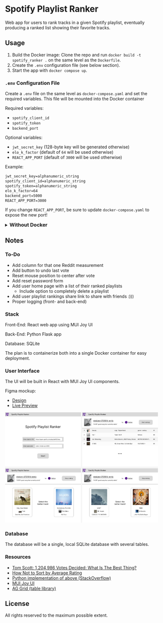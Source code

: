 # Spotify Playlist Ranker

Web app for users to rank tracks in a given Spotify playlist, eventually producing a ranked list showing their favorite
tracks.

## Usage

1. Build the Docker image: Clone the repo and run `docker build -t spotify_ranker .` on the same level as
   the `Dockerfile`.
2. Create the `.env` configuration file (see below section).
3. Start the app with `docker compose up`.

### `.env` Configuration File

Create a `.env` file on the same level as `docker-compose.yaml` and set the required variables. This file will be
mounted into the Docker container

Required variables:

- `spotify_client_id`
- `spotify_token`
- `backend_port`

Optional variables:

- `jwt_secret_key` (128-byte key will be generated otherwise)
- `elo_k_factor` (default of `64` will be used otherwise)
- `REACT_APP_PORT` (default of `3000` will be used otherwise)

Example:

```properties
jwt_secret_key=alphanumeric_string
spotify_client_id=alphanumeric_string
spotify_token=alphanumeric_string
elo_k_factor=64
backend_port=5000
REACT_APP_PORT=3000
```

If you change `REACT_APP_PORT`, be sure to update `docker-compose.yaml` to expose the new port!

<details><summary><h3 style="display:inline">Without Docker</h3></summary>

Maybe you're trying to do development or something. Anyway...

The program has the following structure:

```
SpotifyPlaylistRanker
├─backend/
├─data/
├─frontend/
└─README.md
```

The back-end uses resources in the `data` directory, so they must be on the same level (as they are by the repository
structure).

Install the back-end requirements from `backend/requirements.txt`. **From the `backend` directory** (there are relative
paths from the back-end app's working directory), start the back-end with `python app.py`.

From the `frontend` directory, install the front-end requirements with `npm install`. From the `frontend` directory,
start the front-end with `npm start`.

</details>

## Notes

### To-Do

* Add column for that one Reddit measurement
* Add button to undo last vote
* Reset mouse position to center after vote
* Add reset password form
* Add user home page with a list of their ranked playlists
    * Include option to completely delete a playlist
* Add user playlist rankings share link to share with friends :)))
* Proper logging (front- and back-end)

### Stack

Front-End: React web app using MUI Joy UI

Back-End: Python Flask app

Database: SQLite

The plan is to containerize both into a single Docker container for easy deployment.

### User Interface

The UI will be built in React with MUI Joy UI components.

Figma mockup:

- [Design](https://www.figma.com/file/YcANdKT3sy9axCBssIUqvo/Spotify-Playlist-Ranker?type=design&node-id=0-1&mode=design)
- [Live Preview](https://www.figma.com/proto/YcANdKT3sy9axCBssIUqvo/Spotify-Playlist-Ranker?type=design&node-id=2-2&scaling=min-zoom&page-id=0%3A1&starting-point-node-id=2%3A2)

![UI Mockup](data/ui_mockup.png)

### Database

The database will be a single, local SQLite database with several tables.

### Resources

- [Tom Scott: 1,204,986 Votes Decided: What Is The Best Thing?](https://www.youtube.com/watch?v=ALy6e7GbDRQ)
- [How Not to Sort by Average Rating](https://www.evanmiller.org/how-not-to-sort-by-average-rating.html)
- [Python implementation of above (StackOverflow)](https://stackoverflow.com/a/10029645/7492795)
- [MUI Joy UI](https://mui.com/joy-ui/getting-started/)
- [AG Grid (table library)](https://www.ag-grid.com/react-data-grid/getting-started/)

## License

All rights reserved to the maximum possible extent.